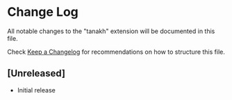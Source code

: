 # Change Log
All notable changes to the "tanakh" extension will be documented in this file.

Check [Keep a Changelog](https://keepachangelog.com/) for recommendations on how to structure this file.

## [Unreleased]
- Initial release
